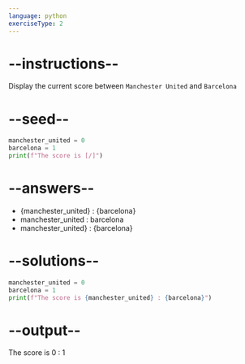 ```yaml
---
language: python
exerciseType: 2
---
```


# --instructions--

Display the current score between `Manchester United` and `Barcelona`

# --seed--

```python
manchester_united = 0
barcelona = 1
print(f"The score is [/]")
```

# --answers--

- {manchester_united} : {barcelona}
- manchester_united : barcelona
- manchester_united} : {barcelona}

# --solutions--

```python
manchester_united = 0
barcelona = 1
print(f"The score is {manchester_united} : {barcelona}")
```

# --output--

The score is 0 : 1
